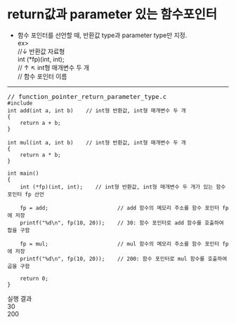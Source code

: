 # return값과 parameter 있는  함수포인터  

* 함수 포인터를 선언할 때, 반환값 type과 parameter type만 지정.  
ex>  
//↓ 반환값 자료형  
int (*fp)(int, int);    
//    ↑      ↖ int형 매개변수 두 개  
// 함수 포인터 이름  
---

<pre>// function_pointer_return_parameter_type.c<code>
#include <stdio.h>
int add(int a, int b)    // int형 반환값, int형 매개변수 두 개
{
    return a + b;
}

int mul(int a, int b)    // int형 반환값, int형 매개변수 두 개
{
    return a * b;
}

int main()
{
    int (*fp)(int, int);    // int형 반환값, int형 매개변수 두 개가 있는 함수 포인터 fp 선언

    fp = add;                      // add 함수의 메모리 주소를 함수 포인터 fp에 저장
    printf("%d\n", fp(10, 20));    // 30: 함수 포인터로 add 함수를 호출하여 합을 구함

    fp = mul;                      // mul 함수의 메모리 주소를 함수 포인터 fp에 저장
    printf("%d\n", fp(10, 20));    // 200: 함수 포인터로 mul 함수를 호출하여 곱을 구함

    return 0;
}
</code></pre>

실행 결과  
30  
200  
  